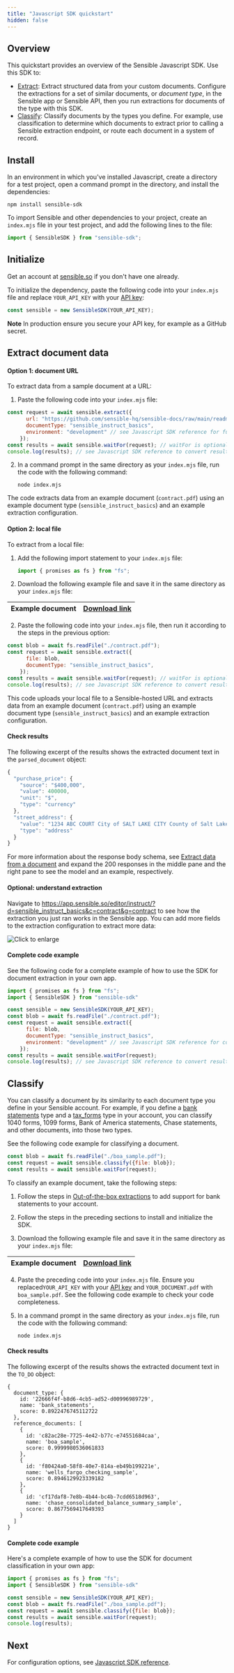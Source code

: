 ```yaml
---
title: "Javascript SDK quickstart"
hidden: false
---
```


## Overview

This quickstart provides an overview of the Sensible Javascript SDK. Use this SDK to:

- [Extract](doc:quickstart-javascript#extract-document-data): Extract structured data from your custom documents. Configure the extractions for a set of similar documents, or *document type*, in the Sensible app or Sensible API, then you run extractions for documents of the type with this SDK.
- [Classify](doc:quickstart-javascript#classify): Classify documents by the types you define. For example, use classification to determine which documents to extract prior to calling a Sensible extraction endpoint, or route each document in a system of record.

## Install

In an environment in which you've installed Javascript, create a directory for a test project, open a command prompt in the directory, and install the dependencies:  

```shell
npm install sensible-sdk
```

To import Sensible and other dependencies to your project,  create an `index.mjs` file in your test project, and add the following lines to the file:

```javascript
import { SensibleSDK } from "sensible-sdk";
```

## Initialize

Get an account at [sensible.so](https://app.sensible.so/register) if you don't have one already.

To initialize the dependency, paste the following code into your `index.mjs` file and replace `YOUR_API_KEY` with your [API key]((https://app.sensible.so/account/?t=api_keys)):

```javascript
const sensible = new SensibleSDK(YOUR_API_KEY);
```

**Note** In production ensure you secure your API key, for example as a GitHub secret.

## Extract document data

#### Option 1: document URL

To extract data from a sample document at a URL:

1. Paste the following code into your `index.mjs` file:

```javascript
const request = await sensible.extract({
      url: "https://github.com/sensible-hq/sensible-docs/raw/main/readme-sync/assets/v0/pdfs/contract.pdf",
      documentType: "sensible_instruct_basics",
      environment: "development" // see Javascript SDK reference for full list of configuration options
    });
const results = await sensible.waitFor(request); // waitFor is optional if you configure a webhook
console.log(results); // see Javascript SDK reference to convert results from JSON to Excel
```

2. In a command prompt in the same directory as your `index.mjs` file, run the code with the following command:

   ```shell
   node index.mjs
   ```

The code extracts data from an example document (`contract.pdf`) using an example document type (`sensible_instruct_basics`) and an example extraction configuration. 

#### Option 2: local file

To extract from a local file: 

1. Add the following import statement to your `index.mjs` file:

   ```javascript
   import { promises as fs } from "fs";
   ```

2. Download the following example file and save it in the same directory as your `index.mjs` file: 

| Example document | [Download link](https://github.com/sensible-hq/sensible-docs/raw/main/readme-sync/assets/v0/pdfs/contract.pdf) |
   | ----------- | ------------------------------------------------------------ |

2. Paste the following code into your `index.mjs` file, then run it according to the steps in the previous option:


```javascript
const blob = await fs.readFile("./contract.pdf");
const request = await sensible.extract({
      file: blob,
      documentType: "sensible_instruct_basics",
    });
const results = await sensible.waitFor(request); // waitFor is optional if you configure  a webhook
console.log(results); // see Javascript SDK reference to convert results from JSON to Excel
```

This code uploads your local file to a Sensible-hosted URL and extracts data from an example document (`contract.pdf`) using an example document type (`sensible_instruct_basics`) and an example extraction configuration. 

#### Check results

The following excerpt of the results shows the extracted document text in the `parsed_document` object:

```javascript
{
  "purchase_price": {
    "source": "$400,000",
    "value": 400000,
    "unit": "$",
    "type": "currency"
  },
  "street_address": {
    "value": "1234 ABC COURT City of SALT LAKE CITY County of Salt Lake -\nState of Utah, Zip 84108",
    "type": "address"
  }
}
```

For more information about the response body schema, see [Extract data from a document](https://docs.sensible.so/reference/extract-data-from-a-document) and expand the 200 responses in the middle pane and the right pane to see the model and an example, respectively.

#### Optional: understand extraction

Navigate to https://app.sensible.so/editor/instruct/?d=sensible_instruct_basics&c=contract&g=contract to see how the extraction you just ran works in the Sensible app. You can add more fields to the extraction configuration to extract more data:

![Click to enlarge](https://raw.githubusercontent.com/sensible-hq/sensible-docs/main/readme-sync/assets/v0/images/final/sdk_javascript_1.png)

#### Complete code example

See the following code for a complete example of how to use the SDK for document extraction in your own app.

```javascript
import { promises as fs } from "fs";
import { SensibleSDK } from "sensible-sdk"

const sensible = new SensibleSDK(YOUR_API_KEY);
const blob = await fs.readFile("./contract.pdf");
const request = await sensible.extract({
      file: blob,
      documentType: "sensible_instruct_basics",
      environment: "development" // see Javascript SDK reference for configuration options
    });
const results = await sensible.waitFor(request);
console.log(results); // see Javascript SDK reference to convert results from JSON to Excel
```

## Classify

You can classify a document by its similarity to each document type you define in your Sensible account. For example, if you define a [bank statements](https://github.com/sensible-hq/sensible-configuration-library/tree/main/bank_statements) type and a [tax_forms](https://github.com/sensible-hq/sensible-configuration-library/tree/main/tax_forms) type in your account, you can classify 1040 forms, 1099 forms, Bank of America statements, Chase statements, and other documents, into those two types.

See the following code example for classifying a document.

```javascript
const blob = await fs.readFile("./boa_sample.pdf");
const request = await sensible.classify({file: blob}); 
const results = await sensible.waitFor(request);
```

To classify an example document, take the following steps:

1. Follow the steps in [Out-of-the-box extractions](doc:library-quickstart) to add support for bank statements to your account.

2. Follow the steps in the preceding sections to install and initialize the SDK.

3. Download the following example file and save it in the same directory as your `index.mjs` file: 

| Example document | [Download link](https://github.com/sensible-hq/sensible-configuration-library/raw/main/bank_statements/bank_of_america/boa_sample.pdf) |
   | ----------- | ------------------------------------------------------------ |

4. Paste the preceding code into your `index.mjs` file. Ensure you replaced`YOUR_API_KEY` with your [API key]((https://app.sensible.so/account/?t=api_keys)) and `YOUR_DOCUMENT.pdf` with `boa_sample.pdf`. See the following code example to check your code completeness.

5. In a command prompt in the same directory as your `index.mjs` file, run the code with the following command:

   ```shell
   node index.mjs
   ```

#### Check results

The following excerpt of the results shows the extracted document text in the `TO_DO` object:

```
{
  document_type: {
    id: '22666f4f-b8d6-4cb5-ad52-d00996989729',
    name: 'bank_statements',
    score: 0.8922476745112722
  },
  reference_documents: [
    {
      id: 'c82ac28e-7725-4e42-b77c-e74551684caa',
      name: 'boa_sample',
      score: 0.9999980536061833
    },
    {
      id: 'f80424a0-58f8-40e7-814a-eb49b199221e',
      name: 'wells_fargo_checking_sample',
      score: 0.8946129923339182
    },
    {
      id: 'cf17daf8-7e8b-4b44-bc4b-7cdd6518d963',
      name: 'chase_consolidated_balance_summary_sample',
      score: 0.8677569417649393
    }
  ]
}
```

#### Complete code example

Here's a complete example of how to use the SDK for document classification in your own app:

```javascript
import { promises as fs } from "fs";
import { SensibleSDK } from "sensible-sdk"

const sensible = new SensibleSDK(YOUR_API_KEY);
const blob = await fs.readFile("./boa_sample.pdf");
const request = await sensible.classify({file: blob}); 
const results = await sensible.waitFor(request);
console.log(results);
```



## Next

For configuration options, see [Javascript SDK reference](doc:sdk-javascript).

